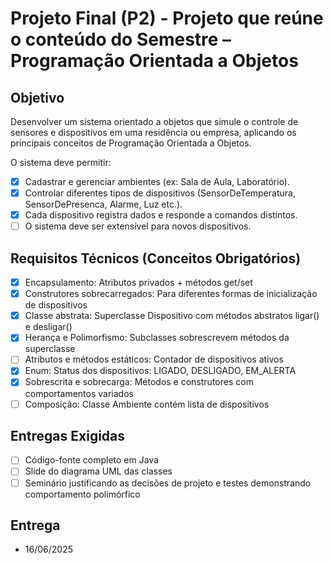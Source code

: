 # Projeto Final (P2) - Projeto que reúne o conteúdo do Semestre – Programação Orientada a Objetos

## Objetivo

Desenvolver um sistema orientado a objetos que simule o controle de sensores e
dispositivos em uma residência ou empresa, aplicando os principais conceitos de
Programação Orientada a Objetos.

O sistema deve permitir:

- [x] Cadastrar e gerenciar ambientes (ex: Sala de Aula, Laboratório).
- [x] Controlar diferentes tipos de dispositivos (SensorDeTemperatura, SensorDePresenca, Alarme, Luz etc.).
- [x] Cada dispositivo registra dados e responde a comandos distintos.
- [ ] O sistema deve ser extensível para novos dispositivos.
  
## Requisitos Técnicos (Conceitos Obrigatórios)

- [x] Encapsulamento: Atributos privados + métodos get/set
- [x] Construtores sobrecarregados: Para diferentes formas de inicialização de dispositivos
- [x] Classe abstrata: Superclasse Dispositivo com métodos abstratos ligar() e desligar()
- [x] Herança e Polimorfismo: Subclasses sobrescrevem métodos da superclasse
- [ ] Atributos e métodos estáticos: Contador de dispositivos ativos
- [x] Enum: Status dos dispositivos: LIGADO, DESLIGADO, EM_ALERTA
- [x] Sobrescrita e sobrecarga: Métodos e construtores com comportamentos variados
- [ ] Composição: Classe Ambiente contém lista de dispositivos
  
## Entregas Exigidas

- [ ] Código-fonte completo em Java
- [ ] Slide do diagrama UML das classes
- [ ] Seminário justificando as decisões de projeto e testes demonstrando comportamento polimórfico

## Entrega

- 16/06/2025
